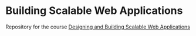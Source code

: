 # Building Scalable Web Applications

Repository for the course [Designing and Building Scalable Web Applications](https://fitech101.aalto.fi/designing-and-building-scalable-web-applications/)
